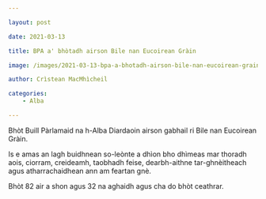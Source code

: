 ```yaml
---

layout: post

date: 2021-03-13

title: BPA a' bhòtadh airson Bile nan Eucoirean Gràin

image: /images/2021-03-13-bpa-a-bhotadh-airson-bile-nan-eucoirean-grain.webp

author: Crìstean MacMhìcheil

categories:
    - Alba

---
```


Bhòt Buill Pàrlamaid na h-Alba Diardaoin airson gabhail ri Bile nan Eucoirean Gràin.

Is e amas an lagh buidhnean so-leònte a dhìon bho dhìmeas mar thoradh aois, ciorram, creideamh, taobhadh feise, dearbh-aithne tar-ghnèitheach agus atharrachaidhean ann am feartan gnè.

Bhòt 82 air a shon agus 32 na aghaidh agus cha do bhòt ceathrar.
